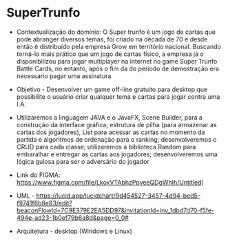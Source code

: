 # SuperTrunfo

* Contextualização do domínio: O Super trunfo é um jogo de cartas que pode abranger diversos temas, foi criado na década de 70 e desde então é distribuído pela empresa Grow em território nacional. Buscando torná-lo mais prático que um jogo de cartas físico, a empresa já o disponibilizou para jogar multiplayer na internet no game Super Trunfo Battle Cards, no entanto, após o fim da do período de demostração era necessario pagar uma assinatura

* Objetivo - Desenvolver um game off-line gratuito para desktop que possibilite o usuário criar qualquer 
tema e cartas para jogar contra uma I.A.

* Utilizaremos a linguagem JAVA e o JavaFX, Scene Builder, para a construção da interface gráfica; estrutura de pilha (para armazenar as cartas dos jogadores), List para acessar as cartas no momento da partida e algoritmos de ordenação para o ranking; desenvolveremos o CRUD para cada classe; utilizaremos a biblioteca Random para embaralhar e entregar as cartas aos jogadores; desenvolveremos uma lógica gulosa para ser o adversário do jogador

* Link do FIGMA: https://www.figma.com/file/LkoxVTAbhzPpyeeQDgWhIh/Untitled]

* UML - https://lucid.app/lucidchart/9d454527-3457-4d94-bed5-f9741f6b8e83/edit?beaconFlowId=7C9E379E2EA5DD97&invitationId=inv_1dbd7d70-f5fe-494e-ad23-1b0ef79b6a8d&page=0_0#

* Arquitetura - desktop (Windows e Linux)